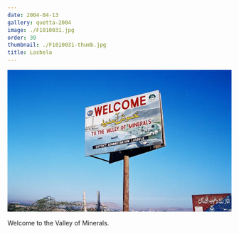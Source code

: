 ```yaml
---
date: 2004-04-13
gallery: quetta-2004
image: ./F1010031.jpg
order: 30
thumbnail: ./F1010031-thumb.jpg
title: Lasbela
---
```


![Lasbela](./F1010031.jpg)

Welcome to the Valley of Minerals.